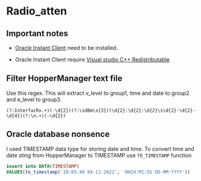 # Radio_atten

## Important notes

- [Oracle Instant Client](https://www.oracle.com/database/technologies/instant-client/winx64-64-downloads.html) need to be installed.

- Oracle Instant Client require [Visual studio C++ Redistributable](https://learn.microsoft.com/en-US/cpp/windows/latest-supported-vc-redist?view=msvc-170)



## Filter HopperManager text file

Use this regex.
This will extract v_level to group1, time and date to group2 and e_level to group3. 

```
(?:InterfacRx.+)(-\d{2})(?:\sdBm\s{3})(\d{2}:\d{2}:\d{2}\s\d{2}-\d{2}-\d{4})(?:\n.+)(-\d{2})
```

## Oracle database nonsence

I used TIMESTAMP data type for storing date and time.
To convert time and date sting from HopperManager to TIMESTAMP use `TO_TIMESTAMP` function

``` sql
insert into DATA(TIMESTAMP)
VALUES(to_timestamp('10:05:46 04-11-2022', 'HH24:MI:SS DD-MM-YYYY'))
```